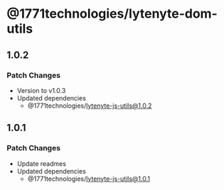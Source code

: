 # @1771technologies/lytenyte-dom-utils

## 1.0.2

### Patch Changes

- Version to v1.0.3
- Updated dependencies
  - @1771technologies/lytenyte-js-utils@1.0.2

## 1.0.1

### Patch Changes

- Update readmes
- Updated dependencies
  - @1771technologies/lytenyte-js-utils@1.0.1
